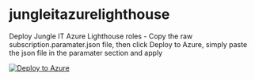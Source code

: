 # jungleitazurelighthouse
Deploy Jungle IT Azure Lighthouse roles -
Copy the raw subscription.paramater.json file, then click Deploy to Azure, simply paste the json file in the paramater section and apply

[![Deploy to Azure](https://aka.ms/deploytoazurebutton)](https://portal.azure.com/#create/Microsoft.Template/uri/https%3A%2F%2Fraw.githubusercontent.com%2FDavidatJungle%2Fjungleitazurelighthouse%2Fmain%2Fsubscription.json)

